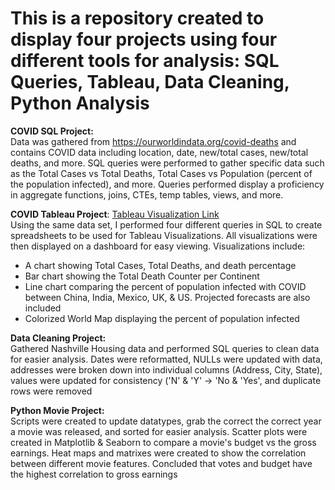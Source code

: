 # This is a repository created to display four projects using four different tools for analysis: SQL Queries, Tableau, Data Cleaning, Python Analysis

<b>COVID SQL Project:</b> <br>
Data was gathered from https://ourworldindata.org/covid-deaths and contains COVID data including location, date, new/total cases, new/total deaths, and more. SQL queries were performed to gather specific data such as the Total Cases vs Total Deaths, Total Cases vs Population (percent of the population infected), and more. Queries performed display a proficiency in aggregate functions, joins, CTEs, temp tables, views, and more.  

<b>COVID Tableau Project</b>: <a href="https://public.tableau.com/app/profile/johnsethchong/viz/CovidAnalysisDashboard_16711601417130/COVIDDashboard">Tableau Visualization Link</a> <br>
Using the same data set, I performed four different queries in SQL to create spreadsheets to be used for Tableau Visualizations. All visualizations were then displayed on a dashboard for easy viewing. Visualizations include: 
- A chart showing Total Cases, Total Deaths, and death percentage
- Bar chart showing the Total Death Counter per Continent
- Line chart comparing the percent of population infected with COVID between China, India, Mexico, UK, & US. Projected forecasts are also included
- Colorized World Map displaying the percent of population infected

<b>Data Cleaning Project:</b> <br>
Gathered Nashville Housing data and performed SQL queries to clean data for easier analysis. Dates were reformatted, NULLs were updated with data, addresses were broken down into individual columns (Address, City, State), values were updated for consistency ('N' & 'Y' -> 'No & 'Yes', and duplicate rows were removed

<b>Python Movie Project:</b> <br>
Scripts were created to update datatypes, grab the correct the correct year a movie was released, and sorted for easier analysis. Scatter plots were created in Matplotlib & Seaborn to compare a movie's budget vs the gross earnings. Heat maps and matrixes were created to show the correlation between different movie features. Concluded that votes and budget have the highest correlation to gross earnings
